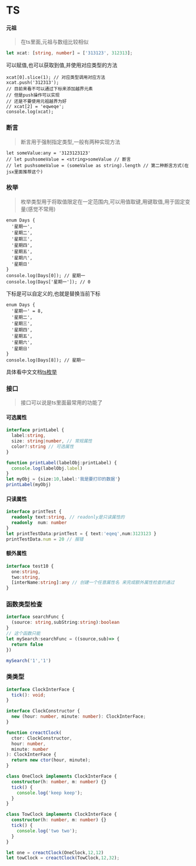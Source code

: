 # TS

#### 元祖

> 在ts里面,元祖与数组比较相似

```ts
let xcat: [string, number] = ['313123', 312313];
```

可以赋值,也可以获取到值,并使用对应类型的方法

```
xcat[0].slice(1); // 对应类型调用对应方法
xcat.push('312313');
// 目前来看不可以通过下标来添加越界元素
// 但是push操作可以实现
// 还是不要使用元祖越界为好
// xcat[2] = 'eqweqe';
console.log(xcat);
```

### 断言

> 断言用于强制指定类型,一般有两种实现方法

```
let someValue:any = '3123123123'
// let pushsomeValue = <string>someValue // 断言
// let pushsomeValue = (someValue as string).length // 第二种断言方式(在jsx里面推荐这个)
```

### 枚举

> 枚举类型用于将取值限定在一定范围内,可以用值取键,用键取值,用于固定变量(感觉不常用)

```
enum Days {
  '星期一',
  '星期二',
  '星期三',
  '星期四',
  '星期五',
  '星期六',
  '星期日'
}
console.log(Days[0]); // 星期一
console.log(Days['星期一']); // 0 

```

下标是可以自定义的,也就是替换当前下标

````
enum Days {
  '星期一' = 8,
  '星期二',
  '星期三',
  '星期四',
  '星期五',
  '星期六',
  '星期日'
}
console.log(Days[8]); // 星期一
````

具体看中文文档[ts枚举](https://ts.xcatliu.com/advanced/enum)





### 接口

> 接口可以说是ts里面最常用的功能了

#### 可选属性

```ts
interface printLabel {
  label:string,
  size: string|number, // 常规属性
  color?:string // 可选属性
}

function printLabel(labelObj:printLabel) {
  console.log(labelObj.label)
}
let myObj = {size:10,label:'我是要打印的数据'}
printLabel(myObj)
```

#### 只读属性

```ts
interface printTest {
  readonly text:string, // readonly是只读属性的
  readonly  num: number
}
let printTestData:printTest = { text:'eqeq',num:3123123 }
printTestData.num = 20 // 报错
```

#### 额外属性

````ts
interface test10 {
  one:string,
  two:string,
  [interName:string]:any // 创建一个任意属性名 来完成额外属性检查的通过
}
````

### 函数类型检查

```ts
interface searchFunc {
  (source: string,subString:string):boolean
}
// 这个函数只能
let mySearch:searchFunc = ((source,sub)=> {
  return false
})

mySearch('1','1')
```



### 类类型

```typescript
interface ClockInterFace {
  tick(): void;
}

interface ClockConstructor {
  new (hour: number, minute: number): ClockInterFace;
}

function creactClock(
  ctor: ClockConstructor,
  hour: number,
  minute: number
): ClockInterFace {
  return new ctor(hour, minute);
}

class OneClock implements ClockInterFace {
  constructor(h: number, m: number) {}
  tick() {
    console.log('keep keep');
  }
}

class TowClock implements ClockInterFace {
  constructor(h: number, m: number) {}
  tick() {
    console.log('two two');
  }
}

let one = creactClock(OneClock,12,12)
let towClock = creactClock(TowClock,12,32);
```

